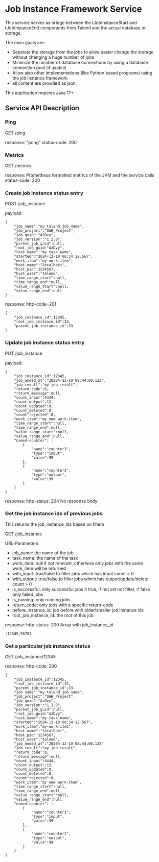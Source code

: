 # Job Instance Framework Service
This service serves as bridge between the tJobInstanceStart and tJobInstanceEnd components from Talend and the actual database or storage.

The main goals are:
* Separate the storage from the jobs to allow easier change the storage without changing a huge number of jobs
* Minimize the number of database connections by using a database connection pool (if usable)
* Allow also other implementations (like Python based programs) using the job instance framework
* all content are provided as json.

This application requires Java 17+

## Service API Description

### Ping
GET /ping

response: "pong" 
status-code: 200

### Metrics
GET /metrics

response: Prometheus formatted metrics of the JVM and the service calls
status-code: 200

### Create job instance status entry
POST /job_instance

payload:

```
{
	"job_name":"my_talend_job_name",
	"job_project":"DWH_Project",
	"job_guid":"AzDvy",
	"job_version":"1.2.0",
	"parent_job_guid":null,
	"root_job_guid:"AzDvy",
	"task_name":"my_task_name",
	"started":"2024-12-10 08:34:12.567",
	"work_item":"my-work-item",
	"host_name":"localhost",
	"host_pid":1234567,
	"host_user":"talend",
	"time_range_start":null,
	"time_range_end":null,
	"value_range_start":null,
	"value_range_end":null
}
```
response: 
http-code=201

```
{
	"job_instance_id":12345,
	"root_job_instance_id":12,
	"parent_job_instance_id":33
}
```

### Update job instance status entry
PUT /job_instance

payload:

```
{
	"job_instance_id":12345,
	"job_ended_at":"20204-12-10 08:44:00.123",
	"job_result":"my job result",
	"return_code":0,
	"return_message":null,
	"count_input":4444,
	"count_output":12,
	"count_updated":0,
	"count_deleted":0,
	"count"rejected":0,
	"work_item":"my new work-item",
	"time_range_start":null,
	"time_range_end":null,
	"value_range_start":null,
	"value_range_end":null,
	"named-counter": [
		{
			"name":"counter1",
			"type":"input",
			"value":99
		},
		{
			"name":"counter2",
			"type":"output",
			"value":99
		}	
	]
}
```

response:
http-status: 204
No response body

### Get the job instance ids of previous jobs
This returns the job_instance_ids based on filters.

GET /job_instance

URL-Parameters:
* job_name: the name of the job
* task_name: the name of the task
* work_item: null if not relevant, otherwise only jobs with the same work_item will be returned
* with_input: true/false to filter jobs which has input count > 0
* with_output: true/false to filter jobs which has output/update/delete count > 0
* is_successful: only successful jobs it true, if not set not filter, if false only failed jobs
* is_running: only running jobs
* return_code: only jobs with a specific return-code
* before_instance_id: job before with older/smaller job instance ids
* root_job_instance_id: the root of this job

response: http-status: 200
Array with job_instance_id

```
[12345,5678]
```

### Get a particular job instance status
GET /job_instance/12345

response: http-code: 200

```
{
	"job_instance_id":12345,
	"root_job_instance_id":12,
	"parent_job_instance_id":33,
	"job_name":"my_talend_job_name",
	"job_project":"DWH_Project",
	"job_guid":"AzDvy",
	"job_version":"1.2.0",
	"parent_job_guid":null,
	"root_job_guid:"AzDvy",
	"task_name":"my_task_name",
	"started":"2024-12-10 08:34:12.567",
	"work_item":"my-work-item",
	"host_name":"localhost",
	"host_pid":1234567,
	"host_user":"talend",
	"job_ended_at":"20204-12-10 08:44:00.123"
	"job_result":"my job result",
	"return_code":0,
	"return_message":null,
	"count_input":4444,
	"count_output":12,
	"count_updated":0,
	"count_deleted":0,
	"count"rejected":0,
	"work_item":"my new work-item",
	"time_range_start":null,
	"time_range_end":null,
	"value_range_start":null,
	"value_range_end":null
	"named-counter": [
		{
			"name":"counter1",
			"type":"input",
			"value":99
		},
		{
			"name":"counter2",
			"type":"output",
			"value":99
		}	
	]
}
```